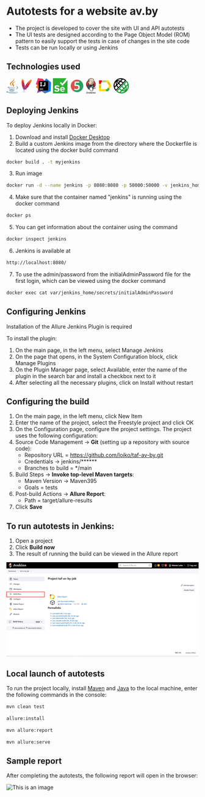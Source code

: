 # Autotests for a website av.by

* The project is developed to cover the site with UI and API autotests
* The UI tests are designed according to the Page Object Model (ROM) pattern to easily support the tests in case of changes in the site code
* Tests can be run locally or using Jenkins

## Technologies used

<a href="https://www.java.com/"><img src="/img/icons/java.svg" height="40"></a>
<a href="https://maven.apache.org/"><img src="/img/icons/maven.svg" height="40"></a>
<a href="https://www.jetbrains.com/idea/"><img src="/img/icons/intellij-idea.svg" height="40"></a>
<a href="https://www.selenium.dev/"><img src="/img/icons/selenium.svg" height="40"></a>
<a href="https://junit.org/"><img src="/img/icons/junit5.svg" height="40"></a>
<a href="https://www.jenkins.io/"><img src="/img/icons/jenkins.svg" height="40"></a>
<a href="https://docs.qameta.io/allure/"><img src="/img/icons/allure.svg" height="40"></a>
<a href="https://rest-assured.io/"><img src="/img/icons/rest-assured.png" height="40"></a>

## Deploying Jenkins
To deploy Jenkins locally in Docker:
1. Download and install [Docker Desktop](https://www.docker.com/products/docker-desktop/)
2. Build a custom Jenkins image from the directory where the Dockerfile is located using the docker build command
```bash
docker build . -t myjenkins
```
3. Run image
```bash
docker run -d --name jenkins -p 8080:8080 -p 50000:50000 -v jenkins_home:/var/jenkins_home myjenkins
```
4. Make sure that the container named "jenkins" is running using the docker command 
```bash
docker ps
```
5. You can get information about the container using the command 
```bash
docker inspect jenkins
```
6. Jenkins is available at 
```bash
http://localhost:8080/
```
7. To use the admin/password from the initialAdminPassword file for the first login, which can be viewed using the docker command 
```bash
docker exec cat var/jenkins_home/secrets/initialAdminPassword
```

## Configuring Jenkins
Installation of the Allure Jenkins Plugin is required

To install the plugin:
1. On the main page, in the left menu, select Manage Jenkins
2. On the page that opens, in the System Configuration block, click Manage Plugins
3. On the Plugin Manager page, select Available, enter the name of the plugin in the search bar and install a checkbox next to it
4. After selecting all the necessary plugins, click on Install without restart


## Configuring the build
1. On the main page, in the left menu, click New Item
2. Enter the name of the project, select the Freestyle project and click OK
3. On the Configuration page, configure the project settings. The project uses the following configuration:
4. Source Code Management -> **Git** (setting up a repository with source code):
   - Repository URL = https://github.com/loiko/taf-av-by.git
   - Credentials → jenkins/******
   - Branches to build = */main
5. Build Steps → **Invoke top-level Maven targets**:
   - Maven Version → Maven395
   - Goals = tests
6. Post-build Actions → **Allure Report**:
   - Path = target/allure-results
7. Click **Save**

## To run autotests in Jenkins:
1. Open a project
2. Click **Build now**
3. The result of running the build can be viewed in the Allure report

![This is an image](/img/screenshots/jenkins.jpg)

## Local launch of autotests
To run the project locally, install [Maven](https://maven.apache.org/download.cgi) and [Java](https://www.java.com/en/download/) to the local machine, enter the following commands in the console:

```bash
mvn clean test
```

```bash
allure:install
```
```bash
mvn allure:report
``````
```bash
mvn allure:serve
``````

## Sample report
After completing the autotests, the following report will open in the browser:

![This is an image](/img/screenshots/allure-report.jpg)
